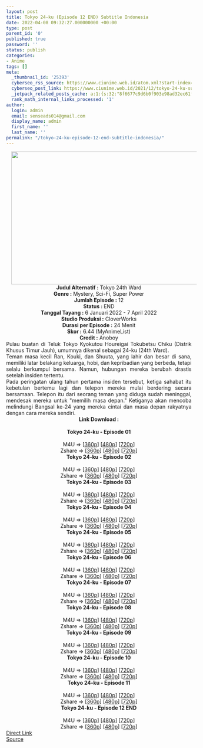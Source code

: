 ```yaml
---
layout: post
title: Tokyo 24-ku (Episode 12 END) Subtitle Indonesia
date: 2022-04-08 09:32:27.000000000 +00:00
type: post
parent_id: '0'
published: true
password: ''
status: publish
categories:
- Anime
tags: []
meta:
  _thumbnail_id: '25393'
  cyberseo_rss_source: https://www.ciunime.web.id/atom.xml?start-index=1
  cyberseo_post_link: https://www.ciunime.web.id/2021/12/tokyo-24-ku-subtitle-indonesia.html
  _jetpack_related_posts_cache: a:1:{s:32:"8f6677c9d6b0f903e98ad32ec61f8deb";a:2:{s:7:"expires";i:1649714185;s:7:"payload";a:3:{i:0;a:1:{s:2:"id";i:25315;}i:1;a:1:{s:2:"id";i:23545;}i:2;a:1:{s:2:"id";i:25164;}}}}
  rank_math_internal_links_processed: '1'
author:
  login: admin
  email: senseads014@gmail.com
  display_name: admin
  first_name: ''
  last_name: ''
permalink: "/tokyo-24-ku-episode-12-end-subtitle-indonesia/"
---
```

<div class="separator" style="clear: both; text-align: center;"><a href="https://blogger.googleusercontent.com/img/a/AVvXsEhqkM28F05-h2-3CueSe660fZ7ojoguYF_DF4DIxQ6eY3Z2QUcHeLtd5p59bjazsd7p0SFT0lM5iLMWfcS_wJkS479q9Bom85nwoN_7i37e5c3dyz6ZgOJ5wO3girT1mVamSDmKF73P4NsU-VVdQeFx8upSNYwEmaJ8hveeF8dTpGJ5tJxgvRcrFtmn=s1280" style="margin-left: 1em; margin-right: 1em;"><img border="0" data-original-height="720" data-original-width="1280" height="360" src="{{ site.baseurl }}/assets/2022/04/AVvXsEhqkM28F05-h2-3CueSe660fZ7ojoguYF_DF4DIxQ6eY3Z2QUcHeLtd5p59bjazsd7p0SFT0lM5iLMWfcS_wJkS479q9Bom85nwoN_7i37e5c3dyz6ZgOJ5wO3girT1mVamSDmKF73P4NsU-VVdQeFx8upSNYwEmaJ8hveeF8dTpGJ5tJxgvRcrFtmn=w640-h360" width="640" /></a></div>
<div class="separator" style="clear: both; text-align: center;"></div>
<div style="text-align: center;"><b>Judul</b><b><b> Alternatif</b> :</b> Tokyo 24th Ward</div>
<div style="text-align: center;"><b><b>Genre :</b></b> Mystery, Sci-Fi, Super Power</div>
<div style="text-align: center;"><b>Jumlah Episode :</b> 12<br /><b>Status :&nbsp;</b>END<br /><b>Tanggal Tayang :</b> 6 Januari 2022 - 7 April 2022<br /><b>Studio Produksi :</b>&nbsp;CloverWorks<br /><b>Durasi per Episode :</b> 24 Menit</div>
<div style="text-align: center;"><b>Skor :</b> 6.44 (MyAnimeList)</div>
<div style="text-align: center;"><b>Credit :</b>&nbsp;Anoboy</div>
<div style="text-align: center;"></div>
<div style="text-align: justify;">
<div>Pulau buatan di Teluk Tokyo Kyokutou Houreigai Tokubetsu Chiku (Distrik Khusus Timur Jauh), umumnya dikenal sebagai 24-ku (24th Ward).</div>
<div></div>
<div>Teman masa kecil Ran, Kouki, dan Shuuta, yang lahir dan besar di sana, memiliki latar belakang keluarga, hobi, dan kepribadian yang berbeda, tetapi selalu berkumpul bersama. Namun, hubungan mereka berubah drastis setelah insiden tertentu.</div>
<div></div>
<div>Pada peringatan ulang tahun pertama insiden tersebut, ketiga sahabat itu kebetulan bertemu lagi dan telepon mereka mulai berdering secara bersamaan. Telepon itu dari seorang teman yang diduga sudah meninggal, mendesak mereka untuk "memilih masa depan." Ketiganya akan mencoba melindungi Bangsal ke-24 yang mereka cintai dan masa depan rakyatnya dengan cara mereka sendiri.</div>
</div>
<div style="text-align: justify;"></div>
<div style="text-align: justify;"></div>
<div style="text-align: center;">
<div style="text-align: center;">
<div style="text-align: left;">
<div style="text-align: center;"><b>Link Download :</b></div>
<div style="text-align: center;"><b><br /></b></div>
<div style="text-align: center;"><span style="text-align: left;"><b>Tokyo 24-ku</b></span><b>&nbsp;- Episode 01</b></div>
<div style="text-align: center;"><b><br /></b></div>
<div style="text-align: center;">M4U =&gt; [<a href="http://www.solidfiles.com/v/a435pzR7QRr35" target="_blank" rel="noopener">360p</a>] [<a href="http://www.solidfiles.com/v/W8LNjdYvzpqdy" target="_blank" rel="noopener">480p</a>] [<a href="http://www.solidfiles.com/v/g6vKzD4VkaPqN" target="_blank" rel="noopener">720p</a>]</div>
<div style="text-align: center;">Zshare =&gt; [<a href="https://www98.zippyshare.com/v/FDHwu2HD/file.html" target="_blank" rel="noopener">360p</a>] [<a href="https://www98.zippyshare.com/v/spcERhDw/file.html" target="_blank" rel="noopener">480p</a>] [<a href="https://www98.zippyshare.com/v/CEhSKqr7/file.html" target="_blank" rel="noopener">720p</a>]</div>
<div style="text-align: center;"></div>
<div style="text-align: center;">
<div><span style="text-align: left;"><b>Tokyo 24-ku</b></span><b>&nbsp;- Episode 02</b></div>
<div><b><br /></b></div>
<div>M4U =&gt; [<a href="https://www.mp4upload.com/9dpzsql0gpii" target="_blank" rel="noopener">360p</a>] [<a href="https://www.mp4upload.com/qdsou6kwx7et" target="_blank" rel="noopener">480p</a>] [<a href="https://www.mp4upload.com/5as8c49cyoff" target="_blank" rel="noopener">720p</a>]</div>
<div>Zshare =&gt; [<a href="https://www91.zippyshare.com/v/ddfKxY9D/file.html" target="_blank" rel="noopener">360p</a>] [<a href="https://www91.zippyshare.com/v/6C7g5UXT/file.html" target="_blank" rel="noopener">480p</a>] [<a href="https://www91.zippyshare.com/v/M45ivKKK/file.html" target="_blank" rel="noopener">720p</a>]</div>
<div></div>
<div>
<div><span style="text-align: left;"><b>Tokyo 24-ku</b></span><b>&nbsp;- Episode 03</b></div>
<div><b><br /></b></div>
<div>M4U =&gt; [<a href="https://www.mp4upload.com/gue1uq0lbsk5" target="_blank" rel="noopener">360p</a>] [<a href="https://www.mp4upload.com/8md7dd7872og" target="_blank" rel="noopener">480p</a>] [<a href="https://www.mp4upload.com/sh5r92l911tp" target="_blank" rel="noopener">720p</a>]</div>
<div>Zshare =&gt; [<a href="https://www92.zippyshare.com/v/YB6Mq9Ch/file.html" target="_blank" rel="noopener">360p</a>] [<a href="https://www92.zippyshare.com/v/5XRCfNTN/file.html" target="_blank" rel="noopener">480p</a>] [<a href="https://www92.zippyshare.com/v/mNMqB28Q/file.html" target="_blank" rel="noopener">720p</a>]</div>
</div>
<div></div>
<div>
<div><span style="text-align: left;"><b>Tokyo 24-ku</b></span><b>&nbsp;- Episode 04</b></div>
<div><b><br /></b></div>
<div>M4U =&gt; [<a href="https://www.mp4upload.com/d4tnwmzutxo4" target="_blank" rel="noopener">360p</a>] [<a href="https://www.mp4upload.com/7r8k0p3bb189" target="_blank" rel="noopener">480p</a>] [<a href="https://www.mp4upload.com/9bnndelpz8yz" target="_blank" rel="noopener">720p</a>]</div>
<div>Zshare =&gt; [<a href="https://www31.zippyshare.com/v/zIfWzuhI/file.html" target="_blank" rel="noopener">360p</a>] [<a href="https://www31.zippyshare.com/v/cYZ4sxRx/file.html" target="_blank" rel="noopener">480p</a>] [<a href="https://www31.zippyshare.com/v/20Rv5il2/file.html" target="_blank" rel="noopener">720p</a>]</div>
</div>
<div></div>
<div>
<div><span style="text-align: left;"><b>Tokyo 24-ku</b></span><b>&nbsp;- Episode 05</b></div>
<div><b><br /></b></div>
<div>M4U =&gt; [<a href="http://www.solidfiles.com/v/3dVrgkBrpgKak" target="_blank" rel="noopener">360p</a>] [<a href="http://www.solidfiles.com/v/eWqKD7RXDprne" target="_blank" rel="noopener">480p</a>] [<a href="http://www.solidfiles.com/v/W834avj5RpkQd" target="_blank" rel="noopener">720p</a>]</div>
<div>Zshare =&gt; [<a href="https://www80.zippyshare.com/v/SGHpOy80/file.html" target="_blank" rel="noopener">360p</a>] [<a href="https://www80.zippyshare.com/v/98qy5a0y/file.html" target="_blank" rel="noopener">480p</a>] [<a href="https://www80.zippyshare.com/v/nEMvLr9w/file.html" target="_blank" rel="noopener">720p</a>]</div>
</div>
<div></div>
<div>
<div><span style="text-align: left;"><b>Tokyo 24-ku</b></span><b>&nbsp;- Episode 06</b></div>
<div><b><br /></b></div>
<div>M4U =&gt; [<a href="http://www.solidfiles.com/v/NV8MYrZmz8PdX" target="_blank" rel="noopener">360p</a>] [<a href="http://www.solidfiles.com/v/KnaB6Y3ddkQxj" target="_blank" rel="noopener">480p</a>] [<a href="http://www.solidfiles.com/v/GW5aBeaGD275Z" target="_blank" rel="noopener">720p</a>]</div>
<div>Zshare =&gt; [<a href="https://www39.zippyshare.com/v/70ctoFSr/file.html" target="_blank" rel="noopener">360p</a>] [<a href="https://www39.zippyshare.com/v/pzjxHrYv/file.html" target="_blank" rel="noopener">480p</a>] [<a href="https://www39.zippyshare.com/v/Xu7jhEem/file.html" target="_blank" rel="noopener">720p</a>]</div>
</div>
<div></div>
<div>
<div><span style="text-align: left;"><b>Tokyo 24-ku</b></span><b>&nbsp;- Episode 07</b></div>
<div><b><br /></b></div>
<div>M4U =&gt; [<a href="http://www.solidfiles.com/v/zegnZ5yDgX64B" target="_blank" rel="noopener">360p</a>] [<a href="http://www.solidfiles.com/v/MWRanZkdvL6V4" target="_blank" rel="noopener">480p</a>] [<a href="http://www.solidfiles.com/v/kXB8qRqgv7KLa" target="_blank" rel="noopener">720p</a>]</div>
<div>Zshare =&gt; [<a href="https://www1.zippyshare.com/v/n9hs351L/file.html" target="_blank" rel="noopener">360p</a>] [<a href="https://www1.zippyshare.com/v/Tzm4UQmd/file.html" target="_blank" rel="noopener">480p</a>] [<a href="https://www1.zippyshare.com/v/tutP7v1M/file.html" target="_blank" rel="noopener">720p</a>]</div>
</div>
<div></div>
<div>
<div><span style="text-align: left;"><b>Tokyo 24-ku</b></span><b>&nbsp;- Episode 08</b></div>
<div><b><br /></b></div>
<div>M4U =&gt; [<a href="https://www.mp4upload.com/68ngrgdpfxrp" target="_blank" rel="noopener">360p</a>] [<a href="https://www.mp4upload.com/8nxco8hlhj0n" target="_blank" rel="noopener">480p</a>] [<a href="https://www.mp4upload.com/qu3poqjcahla" target="_blank" rel="noopener">720p</a>]</div>
<div>Zshare =&gt; [<a href="https://www117.zippyshare.com/v/0scj4gCy/file.html" target="_blank" rel="noopener">360p</a>] [<a href="https://www117.zippyshare.com/v/6l00smGL/file.html" target="_blank" rel="noopener">480p</a>] [<a href="https://www117.zippyshare.com/v/aCSyysGN/file.html" target="_blank" rel="noopener">720p</a>]</div>
</div>
<div></div>
<div>
<div><span style="text-align: left;"><b>Tokyo 24-ku</b></span><b>&nbsp;- Episode 09</b></div>
<div><b><br /></b></div>
<div>M4U =&gt; [<a href="http://www.solidfiles.com/v/YLVV6rBV537Vx" target="_blank" rel="noopener">360p</a>] [<a href="http://www.solidfiles.com/v/YLVV6rgKXrNDV" target="_blank" rel="noopener">480p</a>] [<a href="http://www.solidfiles.com/v/W8NNWWvz3m3ym" target="_blank" rel="noopener">720p</a>]</div>
<div>Zshare =&gt; [<a href="https://www79.zippyshare.com/v/Fy1nTJQi/file.html" target="_blank" rel="noopener">360p</a>] [<a href="https://www79.zippyshare.com/v/iZ7ErdS0/file.html" target="_blank" rel="noopener">480p</a>] [<a href="https://www79.zippyshare.com/v/L9Y9l13s/file.html" target="_blank" rel="noopener">720p</a>]</div>
</div>
<div></div>
<div>
<div><span style="text-align: left;"><b>Tokyo 24-ku</b></span><b>&nbsp;- Episode 10</b></div>
<div><b><br /></b></div>
<div>M4U =&gt; [<a href="http://www.solidfiles.com/v/VKMK4kYjkxzr5" target="_blank" rel="noopener">360p</a>] [<a href="http://www.solidfiles.com/v/pdLd8p7rxNL4Q" target="_blank" rel="noopener">480p</a>] [<a href="http://www.solidfiles.com/v/AWNWwG56yz6xY" target="_blank" rel="noopener">720p</a>]</div>
<div>Zshare =&gt; [<a href="https://www77.zippyshare.com/v/2NKo1uWU/file.html" target="_blank" rel="noopener">360p</a>] [<a href="https://www77.zippyshare.com/v/5fYEaB52/file.html" target="_blank" rel="noopener">480p</a>] [<a href="https://www77.zippyshare.com/v/ItokE9z8/file.html" target="_blank" rel="noopener">720p</a>]</div>
</div>
<div></div>
<div>
<div><span style="text-align: left;"><b>Tokyo 24-ku</b></span><b>&nbsp;- Episode 11</b></div>
<div><b><br /></b></div>
<div>M4U =&gt; [<a href="http://www.solidfiles.com/v/PevdZB7VxQDw4" target="_blank" rel="noopener">360p</a>] [<a href="http://www.solidfiles.com/v/2dRm4Nj4kkYAB" target="_blank" rel="noopener">480p</a>] [<a href="http://www.solidfiles.com/v/De6maB2PN7vPA" target="_blank" rel="noopener">720p</a>]</div>
<div>Zshare =&gt; [<a href="https://www34.zippyshare.com/v/ZP2ERDUy/file.html" target="_blank" rel="noopener">360p</a>] [<a href="https://www34.zippyshare.com/v/dkucFhlL/file.html" target="_blank" rel="noopener">480p</a>] [<a href="https://www34.zippyshare.com/v/iJGBVJ0j/file.html" target="_blank" rel="noopener">720p</a>]</div>
</div>
<div></div>
<div>
<div><span style="text-align: left;"><b>Tokyo 24-ku</b></span><b>&nbsp;- Episode 12 END</b></div>
<div><b><br /></b></div>
<div>M4U =&gt; [<a href="http://www.solidfiles.com/v/nkLRZQvQyw44d" target="_blank" rel="noopener">360p</a>] [<a href="http://www.solidfiles.com/v/QnpAr5qeNW4mV" target="_blank" rel="noopener">480p</a>] [<a href="http://www.solidfiles.com/v/2dRxnNz4ZYmP2" target="_blank" rel="noopener">720p</a>]</div>
<div>Zshare =&gt; [<a href="https://www85.zippyshare.com/v/svOI2FUm/file.html" target="_blank" rel="noopener">360p</a>] [<a href="https://www85.zippyshare.com/v/mJ9ESBlF/file.html" target="_blank" rel="noopener">480p</a>] [<a href="https://www85.zippyshare.com/v/xnuyReBy/file.html" target="_blank" rel="noopener">720p</a>]</div>
</div>
</div>
</div>
</div>
</div>
<link rel="stylesheet" href="https://cdnjs.cloudflare.com/ajax/libs/font-awesome/4.7.0/css/font-awesome.min.css" />
<div class="divbtn"> <a href="https://handymansurrender.com/fihup8buzv?key=94550f7ce39444073321dde3b8782f97" class="btn"><i class="fa fa-download"></i> Direct Link</a> <br /><a href="https://www.ciunime.web.id/2021/12/tokyo-24-ku-subtitle-indonesia.html">Source</a> </div>
